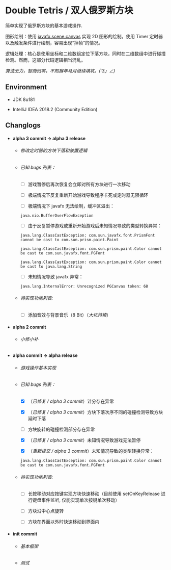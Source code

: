 # Double Tetris / 双人俄罗斯方块

简单实现了俄罗斯方块的基本游戏操作. 

图形绘制：使用 [javafx.scene.canvas](https://docs.oracle.com/javase/10/docs/api/javafx/scene/canvas/package-summary.html) 实现 2D 图形的绘制。使用 Timer 定时器以及触发条件进行绘制，容易出现“掉帧”的情况。 

逻辑处理：核心是使用坐标和二维数组定位下落方块，同时在二维数组中进行碰撞检测。然而，这部分代码逻辑相当混乱。

_算法无力，智商归零，不知猴年马月继续填坑。(:3」∠)_

## Environment

* JDK 8u181

* IntelliJ IDEA 2018.2 (Community Edition)

## Changlogs

* #### alpha 3 commit -> alpha 3 release

    * ###### 修改定时器的方块下落和放置逻辑
    
    * ###### 已知 bugs 列表：
    
        - [ ] 游戏暂停后再次恢复会立即对所有方块进行一次移动
    
        - [ ] 极端情况下反复重新开始游戏导致程序卡死或定时器无限循环
    
        - [ ] 极端情况下 javafx 无法绘制，缓冲区溢出：
        
        `java.nio.BufferOverFlowException`
        
        - [ ] 由于反复暂停游戏或重新开始游戏后未知情况导致的类型转换异常：
        
        `java.lang.ClassCastException: com.sun.javafx.font.PrismFont cannot be cast to com.sun.prism.paint.Paint`
        
        `java.lang.ClassCastException: com.sun.prism.paint.Color cannot be cast to com.sun.javafx.font.PGFont`
        
        `java.lang.ClassCastException: com.sun.prism.paint.Color cannot be cast to java.lang.String`
        
        - [ ] 未知情况导致 javafx 异常：
        
        `java.lang.InternalError: Unrecognized PGCanvas token: 68`
        
    * ###### 待实现功能列表: 
    
        - [ ] 添加音效与背景音乐（8 Bit）（_大坑待填_）

* #### alpha 2 commit

    * ###### 小修小补

* #### alpha commit -> alpha release
    
    * ###### 游戏操作基本实现
    
    * ###### 已知 bugs 列表：
    
        - [x] （_已修复 / alpha 3 commit_）计分存在异常
        
        - [x] （_已修复 / alpha 3 commit_）方块下落次序不同的碰撞检测导致方块延时下落
        
        - [ ] 方块旋转的碰撞检测部分存在异常
        
        - [x] （_已修复 / alpha 3 commit_）未知情况导致游戏无法暂停
        
        - [x] （_重新提交 / alpha 3 commit_）未知情况导致的类型转换异常：
        
        `java.lang.ClassCastException: com.sun.prism.paint.Color cannot be cast to com.sun.javafx.font.PGFont`
        
    * ###### 待实现功能列表: 
    
        - [ ] 长按移动对应按键实现方块快速移动（目前使用 setOnKeyRelease 进行键盘事件监听, 仅能实现单次按键单次移动）
        
        - [ ] 方块沿中心点旋转
        
        - [ ] 方块在界面以外时快速移动到界面内

* #### init commit

    * ###### 基本框架
    
    * ###### 测试
